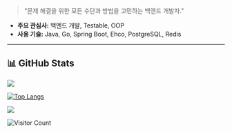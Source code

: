 > "문제 해결을 위한 모든 수단과 방법을 고민하는 백엔드 개발자."

- **주요 관심사:** 백엔드 개발, Testable, OOP
- **사용 기술:** Java, Go, Spring Boot, Ehco, PostgreSQL, Redis  

---

## 📊 **GitHub Stats**


![](http://github-profile-summary-cards.vercel.app/api/cards/repos-per-language?username=thedev-junyoung&theme=tokyonight)


[![Top Langs](https://github-stats-alpha.vercel.app/api?username=thedev-junyoung)](https://github-stats-alpha.vercel.app)


<a href="https://hhpluscertificateofcompletion.oopy.io/">
  <img src="https://static.spartacodingclub.kr/hanghae99/plus/completion/badge_black.svg" />
</a>

![Visitor Count](https://visitor-badge.laobi.icu/badge?page_id=thedev-junyoung.thedev-junyoung)
